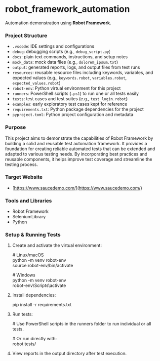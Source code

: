 # robot_framework_automation

Automation demonstration using **Robot Framework**.

### Project Structure

- `.vscode`: IDE settings and configurations  
- `debug`: debugging scripts (e.g., `debug_script.py`)  
- `docs`: plain text commands, instructions, and setup notes  
- `mock_data`: mock data files (e.g., `dolorem_ipsum.txt`)  
- `output`: generated reports, logs, and output files from test runs  
- `resources`: reusable resource files including keywords, variables, and expected values (e.g., `keywords.robot`, `variables.robot`, `expected_values.robot`)  
- `robot-env`: Python virtual environment for this project  
- `runners`: PowerShell scripts (`.ps1`) to run one or all tests easily  
- `tests`: test cases and test suites (e.g., `test_login.robot`)  
- `examples`: early exploratory test cases kept for reference  
- `requirements.txt`: Python package dependencies for the project  
- `pyproject.toml`: Python project configuration and metadata  

### Purpose

This project aims to demonstrate the capabilities of Robot Framework by building a solid and reusable test automation framework. It provides a foundation for creating reliable automated tests that can be extended and adapted to various testing needs. By incorporating best practices and reusable components, it helps improve test coverage and streamline the testing process.

### Target Website

- [https://www.saucedemo.com/](https://www.saucedemo.com/)

### Tools and Libraries

- Robot Framework  
- SeleniumLibrary  
- Python

### Setup & Running Tests

1. Create and activate the virtual environment:

   \# Linux/macOS  
   python -m venv robot-env  
   source robot-env/bin/activate

   \# Windows  
   python -m venv robot-env  
   robot-env\Scripts\activate

2. Install dependencies:

   pip install -r requirements.txt

3. Run tests:

   \# Use PowerShell scripts in the runners folder to run individual or all tests.

   \# Or run directly with:  
   robot tests/

4. View reports in the output directory after test execution.
